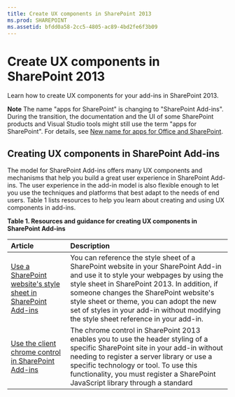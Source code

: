 ```yaml
---
title: Create UX components in SharePoint 2013
ms.prod: SHAREPOINT
ms.assetid: bfdd0a58-2cc5-4805-ac89-4bd2fe6f3b09
---
```



# Create UX components in SharePoint 2013
Learn how to create UX components for your add-ins in SharePoint 2013.
 

 **Note**  The name "apps for SharePoint" is changing to "SharePoint Add-ins". During the transition, the documentation and the UI of some SharePoint products and Visual Studio tools might still use the term "apps for SharePoint". For details, see  [New name for apps for Office and SharePoint](new-name-for-apps-for-sharepoint.md#bk_newname).
 


## Creating UX components in SharePoint Add-ins
<a name="SP15CreateUX_Creating"> </a>

The model for SharePoint Add-ins offers many UX components and mechanisms that help you build a great user experience in SharePoint Add-ins. The user experience in the add-in model is also flexible enough to let you use the techniques and platforms that best adapt to the needs of end users. Table 1 lists resources to help you learn about creating and using UX components in add-ins.
 

 

**Table 1. Resources and guidance for creating UX components in SharePoint Add-ins**


|**Article**|**Description**|
|:-----|:-----|
| [Use a SharePoint website's style sheet in SharePoint Add-ins](use-a-sharepoint-website-s-style-sheet-in-sharepoint-add-ins.md)|You can reference the style sheet of a SharePoint website in your SharePoint Add-in and use it to style your webpages by using the style sheet in SharePoint 2013. In addition, if someone changes the SharePoint website's style sheet or theme, you can adopt the new set of styles in your add-in without modifying the style sheet reference in your add-in.|
| [Use the client chrome control in SharePoint Add-ins](use-the-client-chrome-control-in-sharepoint-add-ins.md)|The chrome control in SharePoint 2013 enables you to use the header styling of a specific SharePoint site in your add-in without needing to register a server library or use a specific technology or tool. To use this functionality, you must register a SharePoint JavaScript library through a standard <script> tag. You can provide a placeholder by using an HTML **div** element and further customize the control by using the available options. The control inherits its appearance from the specified SharePoint website.|
| [Create add-in parts to install with your SharePoint Add-in](create-add-in-parts-to-install-with-your-sharepoint-add-in.md)|With add-in parts, you can show your add-in user experience right in the host web. An add-in part displays your add-in content using an  **IFrame**. End users can customize the experience using the custom properties that you can provide for your add-in part. The add-in webpage receives the custom property values through parameters in the query string.|
| [Create custom actions to deploy with SharePoint Add-ins](create-custom-actions-to-deploy-with-sharepoint-add-ins.md)|When you are creating a SharePoint Add-in, custom actions let you interact with the lists and the ribbon in the host web. A custom action deploys to the host web when end users install your add-in. Custom actions can open a remote webpage and pass information through the query string. There are two types of custom actions available for add-ins: Ribbon and Edit Control Block.|
| [Customize a list view in SharePoint Add-ins using client-side rendering](customize-a-list-view-in-sharepoint-add-ins-using-client-side-rendering.md)|Client-side rendering provides a mechanism that you can use to produce your own output for a set of controls that are hosted in a SharePoint page. This mechanism enables you to use well-known technologies, such as HTML and JavaScript, to define the rendering logic of SharePoint list views. In client-side rendering, you can specify your own JavaScript resources and host them in the data storage options available to your add-ins, such as a document library.|
| [Use the client-side People Picker control in SharePoint-hosted SharePoint Add-ins](use-the-client-side-people-picker-control-in-sharepoint-hosted-sharepoint-add-ins.md)|Learn how to use the client-side People Picker control in SharePoint Add-ins. The client-side People Picker control lets users quickly search for and select valid user accounts for people, groups, and claims in their organization. The picker is an HTML and JavaScript control that provides cross-browser support.|

## Next steps: Working with data in SharePoint Add-ins
<a name="SP15CreateUX_Next"> </a>

Have you finished designing a great UX for your add-in? Incorporate data with the mechanisms available to you in the model for SharePoint Add-ins. For more information, see  [Work with external data in SharePoint 2013](work-with-external-data-in-sharepoint-2013.md).
 

 

## Additional resources
<a name="SP15CreateUX_AddRes"> </a>


-  [SharePoint Add-ins](sharepoint-add-ins.md)
    
 
-  [UX design for SharePoint Add-ins](ux-design-for-sharepoint-add-ins.md)
    
 
-  [Develop SharePoint Add-ins](develop-sharepoint-add-ins.md)
    
 


